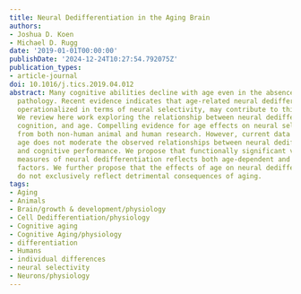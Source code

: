 ```yaml
---
title: Neural Dedifferentiation in the Aging Brain
authors:
- Joshua D. Koen
- Michael D. Rugg
date: '2019-01-01T00:00:00'
publishDate: '2024-12-24T10:27:54.792075Z'
publication_types:
- article-journal
doi: 10.1016/j.tics.2019.04.012
abstract: Many cognitive abilities decline with age even in the absence of detectable
  pathology. Recent evidence indicates that age-related neural dedifferentiation,
  operationalized in terms of neural selectivity, may contribute to this decline.
  We review here work exploring the relationship between neural dedifferentiation,
  cognition, and age. Compelling evidence for age effects on neural selectivity comes
  from both non-human animal and human research. However, current data suggest that
  age does not moderate the observed relationships between neural dedifferentiation
  and cognitive performance. We propose that functionally significant variance in
  measures of neural dedifferentiation reflects both age-dependent and age-independent
  factors. We further propose that the effects of age on neural dedifferentiation
  do not exclusively reflect detrimental consequences of aging.
tags:
- Aging
- Animals
- Brain/growth & development/physiology
- Cell Dedifferentiation/physiology
- Cognitive aging
- Cognitive Aging/physiology
- differentiation
- Humans
- individual differences
- neural selectivity
- Neurons/physiology
---
```

